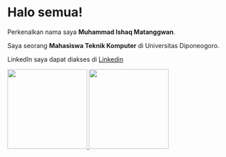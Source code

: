 # Halo semua! 

Perkenalkan nama saya **Muhammad Ishaq Matanggwan**.

Saya seorang **Mahasiswa Teknik Komputer** di Universitas Diponeogoro.

LinkedIn saya dapat diakses di [Linkedin](https://www.linkedin.com/in/muhammad-ishaq-matanggwan-478573203/)

<p align="left">
<a href="https://github.com/Shaqq771">
  <img height="180em" src="https://github-readme-stats-eight-theta.vercel.app/api?username=Shaqq771&show_icons=true&theme=algolia&include_all_commits=true&count_private=true"/>
  <img height="180em" src="https://github-readme-stats-eight-theta.vercel.app/api/top-langs/?username=Shaqq771&layout=compact&langs_count=8&theme=algolia"/>
</a>
</p>
